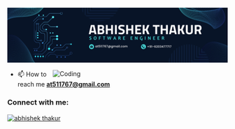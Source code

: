 ![logo](https://github.com/abhishekThakur14/abhishekThakur14/blob/main/Navy%20Blue%20Geometric%20Technology%20LinkedIn%20Banner.png)

<img src="https://user-images.githubusercontent.com/55389276/140866485-8fb1c876-9a8f-4d6a-98dc-08c4981eaf70.gif" align="right" alt="Coding" width="400" >

- 📫 How to reach me **at511767@gmail.com**

<h3 align="left">Connect with me:</h3>
<p align="left">
<a href="https://linkedin.com/in/abhishek thakur" target="blank"><img align="center" src="https://raw.githubusercontent.com/rahuldkjain/github-profile-readme-generator/master/src/images/icons/Social/linked-in-alt.svg" alt="abhishek thakur" height="30" width="40" /></a>
</p>
